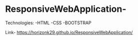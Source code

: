 # ResponsiveWebApplication-
Technologies:
-HTML
-CSS 
-BOOTSTRAP 

Link-
https://horizonk29.github.io/ResponsiveWebApplication/

